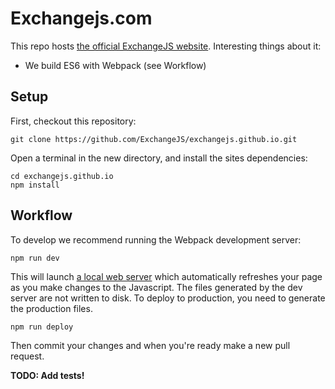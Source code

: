 # Exchangejs.com

This repo hosts [the official ExchangeJS website](https://exchangejs.com). Interesting things about it:

 * We build ES6 with Webpack (see Workflow)

## Setup

First, checkout this repository:

    git clone https://github.com/ExchangeJS/exchangejs.github.io.git

Open a terminal in the new directory, and install the sites dependencies:

    cd exchangejs.github.io
    npm install

## Workflow

To develop we recommend running the Webpack development server:

    npm run dev

This will launch [a local web server](http://localhost:8080/webpack-dev-server/) which automatically refreshes your page as you make changes to the Javascript. The files generated by the dev server are not written to disk. To deploy to production, you need to generate the production files.

    npm run deploy

Then commit your changes and when you're ready make a new pull request.

**TODO: Add tests!**
